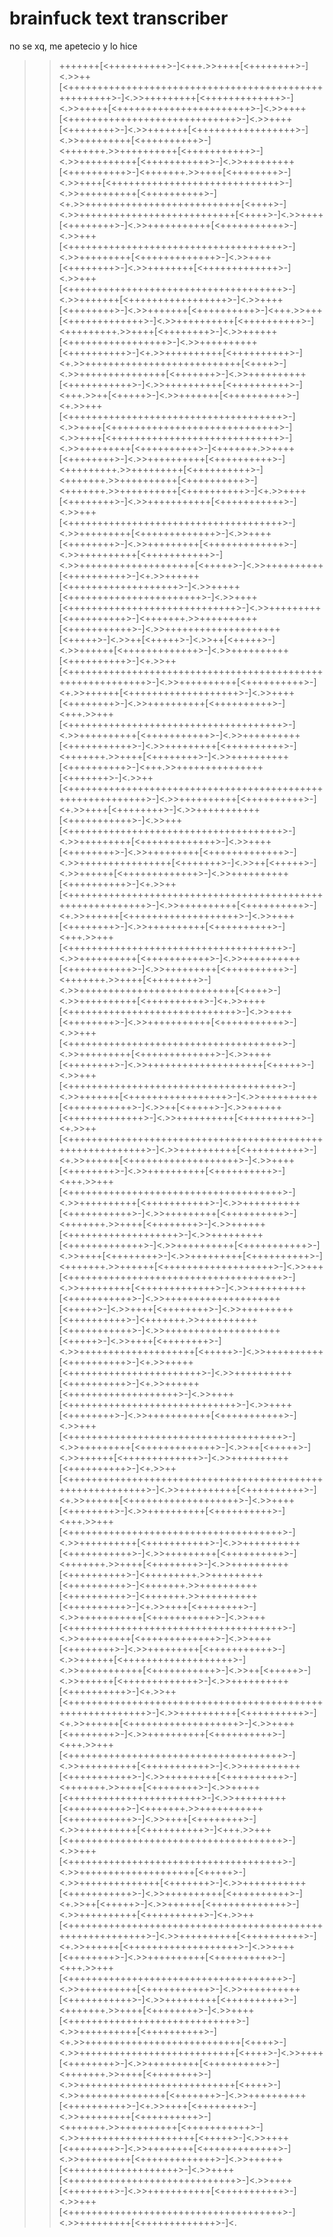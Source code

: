 # brainfuck text transcriber

no se xq, me apetecio y lo hice

>>+++++++[<++++++++++>-]<+++.>>++++[<++++++++>-]<.>>++[<+++++++++++++++++++++++++++++++++++++++++++++++++++++>-]<.>>+++++++++[<+++++++++++++>-]<.>>+++++[<+++++++++++++++++++++++>-]<.>>++++[<+++++++++++++++++++++++++++++>-]<.>>++++[<++++++++>-]<.>>+++++++[<+++++++++++++++++>-]<.>>+++++++++[<++++++++++>-]<+++++++.>>++++++++++[<+++++++++++>-]<.>>++++++++++[<+++++++++++>-]<.>>+++++++++[<++++++++++>-]<+++++++.>>++++[<++++++++>-]<.>>++++[<+++++++++++++++++++++++++++++>-]<.>>++++++++++[<++++++++++>-]<+.>>+++++++++++++++++++++++++++[<++++>-]<.>>+++++++++++++++++++++++++++[<++++>-]<.>>++++[<++++++++>-]<.>>+++++++++++[<+++++++++++>-]<.>>+++[<+++++++++++++++++++++++++++++++++++++>-]<.>>+++++++++[<+++++++++++++>-]<.>>++++[<++++++++>-]<.>>++++++++[<+++++++++++++>-]<.>>+++[<+++++++++++++++++++++++++++++++++++++>-]<.>>+++++++[<+++++++++++++++++>-]<.>>++++[<++++++++>-]<.>>+++++++[<++++++++++>-]<+++.>>+++[<+++++++++++++>-]<.>>++++++++++[<++++++++++>-]<+++++++++.>>++++[<++++++++>-]<.>>++++++[<+++++++++++++++++>-]<.>>++++++++++[<++++++++++>-]<+.>>++++++++++[<++++++++++>-]<+.>>+++++++++++++++++++++++++++[<++++>-]<.>>+++++++++++++++[<+++++++>-]<.>>++++++++++[<+++++++++++>-]<.>>++++++++++[<++++++++++>-]<+++.>>++[<+++++>-]<.>>+++++++[<++++++++++>-]<+.>>+++[<+++++++++++++++++++++++++++++++++++++>-]<.>>++++[<+++++++++++++++++++++++++++++>-]<.>>++++[<+++++++++++++++++++++++++++++>-]<.>>+++++++++[<++++++++++>-]<+++++++.>>++++[<++++++++>-]<.>>++++++++++[<++++++++++>-]<+++++++++.>>+++++++++[<++++++++++>-]<+++++++.>>++++++++++[<++++++++++>-]<+++++++.>>++++++++++[<++++++++++>-]<+.>>++++[<++++++++>-]<.>>+++++++++++[<+++++++++++>-]<.>>+++[<+++++++++++++++++++++++++++++++++++++>-]<.>>+++++++++[<+++++++++++++>-]<.>>++++[<++++++++>-]<.>>+++++++++[<+++++++++++++>-]<.>>++++++++++[<+++++++++++>-]<.>>++++++++++++++++++++[<+++++>-]<.>>++++++++++[<++++++++++>-]<+.>>++++++[<+++++++++++++++++++>-]<.>>+++++[<+++++++++++++++++++++++>-]<.>>++++[<+++++++++++++++++++++++++++++>-]<.>>+++++++++[<++++++++++>-]<+++++++.>>++++++++++[<+++++++++++>-]<.>>++++++++++++++++++++[<+++++>-]<.>>++[<+++++>-]<.>>++[<+++++>-]<.>>++++++[<+++++++++++++>-]<.>>++++++++++[<++++++++++>-]<+.>>++[<+++++++++++++++++++++++++++++++++++++++++++++++++++++++++++>-]<.>>++++++++++[<++++++++++>-]<+.>>++++++[<+++++++++++++++++++>-]<.>>++++[<++++++++>-]<.>>++++++++++[<++++++++++>-]<+++.>>+++[<+++++++++++++++++++++++++++++++++++++>-]<.>>++++++++++[<+++++++++++>-]<.>>++++++++++[<+++++++++++>-]<.>>+++++++++[<++++++++++>-]<+++++++.>>++++[<++++++++>-]<.>>++++++++++[<++++++++++>-]<+++.>>+++++++++++++++[<+++++++>-]<.>>++[<+++++++++++++++++++++++++++++++++++++++++++++++++++++++++++>-]<.>>++++++++++[<++++++++++>-]<+.>>++++[<++++++++>-]<.>>+++++++++++[<+++++++++++>-]<.>>+++[<+++++++++++++++++++++++++++++++++++++>-]<.>>+++++++++[<+++++++++++++>-]<.>>++++[<++++++++>-]<.>>+++++++++[<+++++++++++++>-]<.>>++++++++++++++++[<+++++++>-]<.>>++[<+++++>-]<.>>++++++[<+++++++++++++>-]<.>>++++++++++[<++++++++++>-]<+.>>++[<+++++++++++++++++++++++++++++++++++++++++++++++++++++++++++>-]<.>>++++++++++[<++++++++++>-]<+.>>++++++[<+++++++++++++++++++>-]<.>>++++[<++++++++>-]<.>>++++++++++[<++++++++++>-]<+++.>>+++[<+++++++++++++++++++++++++++++++++++++>-]<.>>++++++++++[<+++++++++++>-]<.>>++++++++++[<+++++++++++>-]<.>>+++++++++[<++++++++++>-]<+++++++.>>++++[<++++++++>-]<.>>+++++++++++++++++++++++++++[<++++>-]<.>>++++++++++[<++++++++++>-]<+.>>++++[<+++++++++++++++++++++++++++++>-]<.>>++++[<++++++++>-]<.>>+++++++++++[<+++++++++++>-]<.>>+++[<+++++++++++++++++++++++++++++++++++++>-]<.>>+++++++++[<+++++++++++++>-]<.>>++++[<++++++++>-]<.>>++++++++++++++++++++[<+++++>-]<.>>+++[<+++++++++++++++++++++++++++++++++++++>-]<.>>+++++++[<+++++++++++++++++>-]<.>>++++++++++[<+++++++++++>-]<.>>++[<+++++>-]<.>>++++++[<+++++++++++++>-]<.>>++++++++++[<++++++++++>-]<+.>>++[<+++++++++++++++++++++++++++++++++++++++++++++++++++++++++++>-]<.>>++++++++++[<++++++++++>-]<+.>>++++++[<+++++++++++++++++++>-]<.>>++++[<++++++++>-]<.>>++++++++++[<++++++++++>-]<+++.>>+++[<+++++++++++++++++++++++++++++++++++++>-]<.>>++++++++++[<+++++++++++>-]<.>>++++++++++[<+++++++++++>-]<.>>+++++++++[<++++++++++>-]<+++++++.>>++++[<++++++++>-]<.>>++++++[<+++++++++++++++++++>-]<.>>+++++++++[<+++++++++++++>-]<.>>++++++++++[<+++++++++++>-]<.>>++++[<++++++++>-]<.>>+++++++++[<++++++++++>-]<+++++++.>>++++++[<+++++++++++++++++++>-]<.>>+++[<+++++++++++++++++++++++++++++++++++++>-]<.>>+++++++++[<+++++++++++++>-]<.>>++++++++++[<+++++++++++>-]<.>>++++++++++++++++++++[<+++++>-]<.>>++++[<++++++++>-]<.>>+++++++++[<++++++++++>-]<+++++++.>>++++++++++[<+++++++++++>-]<.>>++++++++++++++++++++[<+++++>-]<.>>++++[<++++++++>-]<.>>++++++++++++++++++++[<+++++>-]<.>>++++++++++[<++++++++++>-]<+.>>+++++[<+++++++++++++++++++++++>-]<.>>++++++++++[<++++++++++>-]<+.>>++++++[<+++++++++++++++++++>-]<.>>++++[<+++++++++++++++++++++++++++++>-]<.>>++++[<++++++++>-]<.>>+++++++++++[<+++++++++++>-]<.>>+++[<+++++++++++++++++++++++++++++++++++++>-]<.>>+++++++++[<+++++++++++++>-]<.>>++[<+++++>-]<.>>++++++[<+++++++++++++>-]<.>>++++++++++[<++++++++++>-]<+.>>++[<+++++++++++++++++++++++++++++++++++++++++++++++++++++++++++>-]<.>>++++++++++[<++++++++++>-]<+.>>++++++[<+++++++++++++++++++>-]<.>>++++[<++++++++>-]<.>>++++++++++[<++++++++++>-]<+++.>>+++[<+++++++++++++++++++++++++++++++++++++>-]<.>>++++++++++[<+++++++++++>-]<.>>++++++++++[<+++++++++++>-]<.>>+++++++++[<++++++++++>-]<+++++++.>>++++[<++++++++>-]<.>>++++++++++[<++++++++++>-]<+++++++++.>>+++++++++[<++++++++++>-]<+++++++.>>++++++++++[<++++++++++>-]<+++++++.>>++++++++++[<++++++++++>-]<+.>>++++[<++++++++>-]<.>>+++++++++++[<+++++++++++>-]<.>>+++[<+++++++++++++++++++++++++++++++++++++>-]<.>>+++++++++[<+++++++++++++>-]<.>>++++[<++++++++>-]<.>>+++++++++[<+++++++++++>-]<.>>++++++[<+++++++++++++++++++>-]<.>>+++++++++++[<+++++++++++>-]<.>>++[<+++++>-]<.>>++++++[<+++++++++++++>-]<.>>++++++++++[<++++++++++>-]<+.>>++[<+++++++++++++++++++++++++++++++++++++++++++++++++++++++++++>-]<.>>++++++++++[<++++++++++>-]<+.>>++++++[<+++++++++++++++++++>-]<.>>++++[<++++++++>-]<.>>++++++++++[<++++++++++>-]<+++.>>+++[<+++++++++++++++++++++++++++++++++++++>-]<.>>++++++++++[<+++++++++++>-]<.>>++++++++++[<+++++++++++>-]<.>>+++++++++[<++++++++++>-]<+++++++.>>++++[<++++++++>-]<.>>+++++[<+++++++++++++++++++++++>-]<.>>+++++++++[<++++++++++>-]<+++++++.>>+++++++++++[<+++++++++++>-]<.>>++++[<++++++++>-]<.>>++++++++++[<++++++++++>-]<+++.>>+++[<+++++++++++++++++++++++++++++++++++++>-]<.>>+++[<+++++++++++++++++++++++++++++++++++++>-]<.>>++++++++++++++++++++[<+++++>-]<.>>++++++++++++++[<+++++++>-]<.>>+++++++++++[<+++++++++++>-]<.>>++++++++++[<++++++++++>-]<+.>>++[<+++++>-]<.>>++++++[<+++++++++++++>-]<.>>++++++++++[<++++++++++>-]<+.>>++[<+++++++++++++++++++++++++++++++++++++++++++++++++++++++++++>-]<.>>++++++++++[<++++++++++>-]<+.>>++++++[<+++++++++++++++++++>-]<.>>++++[<++++++++>-]<.>>++++++++++[<++++++++++>-]<+++.>>+++[<+++++++++++++++++++++++++++++++++++++>-]<.>>++++++++++[<+++++++++++>-]<.>>++++++++++[<+++++++++++>-]<.>>+++++++++[<++++++++++>-]<+++++++.>>++++[<++++++++>-]<.>>++++[<+++++++++++++++++++++++++++++>-]<.>>++++++++++[<++++++++++>-]<+.>>+++++++++++++++++++++++++++[<++++>-]<.>>+++++++++++++++++++++++++++[<++++>-]<.>>++++[<++++++++>-]<.>>+++++++++[<++++++++++>-]<+++++++.>>++++[<++++++++>-]<.>>+++++++++++++++++++++++++++[<++++>-]<.>>+++++++++++++++[<+++++++>-]<.>>++++++++++[<++++++++++>-]<+.>>++++[<++++++++>-]<.>>+++++++++[<++++++++++>-]<+++++++.>>++++++++++[<+++++++++++>-]<.>>++++++++++++++++++++[<+++++>-]<.>>++++[<++++++++>-]<.>>++++++++[<+++++++++++++>-]<.>>+++++++++[<+++++++++++++>-]<.>>++++++[<+++++++++++++++++++>-]<.>>++++[<+++++++++++++++++++++++++++++>-]<.>>++++[<++++++++>-]<.>>+++++++++++[<+++++++++++>-]<.>>+++[<+++++++++++++++++++++++++++++++++++++>-]<.>>+++++++++[<+++++++++++++>-]<.
